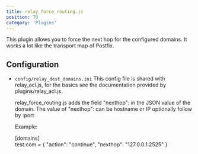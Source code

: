 ```yaml
---
title: relay_force_routing.js
position: 70
category: 'Plugins'
---
```


This plugin allows you to force the next hop for the configured domains.
It works a lot like the transport map of Postfix.

Configuration
-------------

* `config/relay_dest_domains.ini`
    This config file is shared with relay\_acl.js, for the basics see the
    documentation provided by plugins/relay\_acl.js.

    relay\_force\_routing.js adds the field "nexthop": in the JSON value
    of the domain. The value of "nexthop": can be hostname or IP optionally
    follow by :port.

    Example:

    [domains]  
    test.com = { "action": "continue", "nexthop": "127.0.0.1:2525" }


